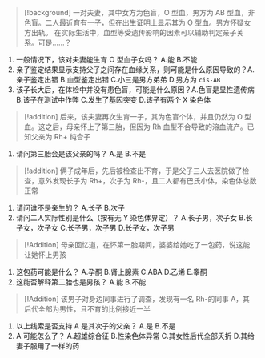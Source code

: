 >[!background]
>一对夫妻，其中女方为色盲，O 型血，男方为 AB 型血，非色盲。二人最近育有一子，但在出生证明上显示其为 O 型血。男方怀疑女方出轨。
>在实际生活中，血型等受遗传影响的因素可以辅助判定亲子关系。可是……？

1. 一般情况下，该对夫妻能生育 O 型血子女吗？ A.能 B.不能
2. 亲子鉴定结果显示支持父子之间存在血缘关系，则可能是什么原因导致的？A.亲子鉴定出错 B.血型鉴定出错 C.小三是男方弟弟 D.男方为 `cis-AB`
3. 该子长大后，在体检中并没有患色盲，可能是什么原因？A.色盲是显性遗传病 B.该子在测试中作弊 C.发生了基因突变 D.该子有两个 X 染色体
>[!addition]
>后来，该夫妻再次生育一子，其为色盲个体，并且仍然为 O 型血。这之后，母亲怀上了第三胎，但因为 Rh 血型不合导致的溶血流产。已知父亲为 Rh+ 纯合子
1. 请问第三胎会是该父亲的吗？ A.是 B.不是
>[!addition]
>俩子成年后，先后被检查出不育，于是父子三人去医院做了检查，意外发现长子为 Rh+，次子为 Rh-，且二人都有巴氏小体，染色体总数正常

1. 请问谁不是亲生的？ A.长子 B.次子
2. 请问二人实际性别是什么（按有无 Y 染色体界定）？ A.长子男，次子女 B.长子女，次子女 C.长子男，次子男 D.长子女，次子男
>[!Addition]
>母亲回忆道，在怀第一胎期间，婆婆给她吃了一包药，说这能让她怀上男孩

1. 这包药可能是什么？ A.孕酮 B.肾上腺素 C.ABA D.乙烯 E.睾酮
2. 这能否解释第二胎也是男孩？ A.能 B.不能
>[!Addition]
>该男子对身边同事进行了调查，发现有一名 Rh-的同事 A，其后代全部为男性，且不育的比例接近一半

1. 以上线索是否支持 A 是其次子的父亲？ A.是 B.不是
2. A 可能怎么了？ A.超雄综合征 B.性染色体异常 C.其女性后代全部夭折 D.其给妻子服用了一样的药




